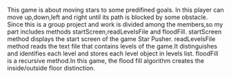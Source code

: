This game is about moving stars to some predifined goals. In this player can move up,down,left and right until its path is blocked by some obstacle.
Since this is a group project and work is divided among the members,so my part includes methods startScreen,readLevelsFile and floodFill.
startScreen method displays the start screen of the game Star Pusher.
readLevelsFile method reads the text file that contains levels of the game.It distinguishes and identifies each level and stores each level object in levels list.
floodFill is a recursive method.In this game, the flood fill algorithm creates the inside/outside floor distinction.
